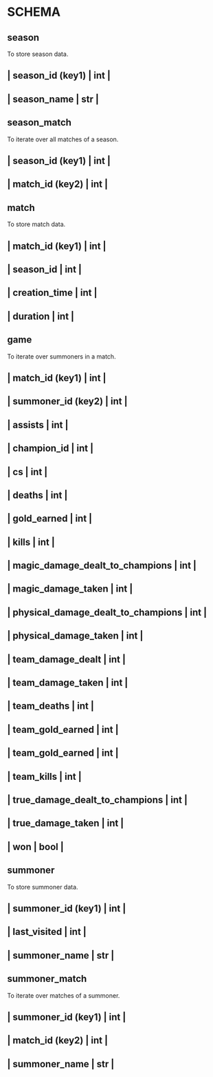 # SCHEMA
## season
To store season data.

| season_id (key1) | int |
--------------------------
| season_name      | str |
--------------------------

## season_match
To iterate over all matches of a season.

| season_id (key1) | int |
--------------------------
| match_id (key2)  | int |
--------------------------

## match
To store match data.

| match_id (key1) | int |
-------------------------
| season_id       | int |
-------------------------
| creation_time   | int |
-------------------------
| duration        | int |
-------------------------

## game
To iterate over summoners in a match.

| match_id (key1)                    | int  |
---------------------------------------------
| summoner_id (key2)                 | int  |
---------------------------------------------
| assists                            | int  |
---------------------------------------------
| champion_id                        | int  |
---------------------------------------------
| cs                                 | int  |
---------------------------------------------
| deaths                             | int  |
---------------------------------------------
| gold_earned                        | int  |
---------------------------------------------
| kills                              | int  |
---------------------------------------------
| magic_damage_dealt_to_champions    | int  |
---------------------------------------------
| magic_damage_taken                 | int  |
---------------------------------------------
| physical_damage_dealt_to_champions | int  |
---------------------------------------------
| physical_damage_taken              | int  |
---------------------------------------------
| team_damage_dealt                  | int  |
---------------------------------------------
| team_damage_taken                  | int  |
---------------------------------------------
| team_deaths                        | int  |
---------------------------------------------
| team_gold_earned                   | int  |
---------------------------------------------
| team_gold_earned                   | int  |
---------------------------------------------
| team_kills                         | int  |
---------------------------------------------
| true_damage_dealt_to_champions     | int  |
---------------------------------------------
| true_damage_taken                  | int  |
---------------------------------------------
| won                                | bool |
---------------------------------------------

## summoner
To store summoner data.

| summoner_id (key1) | int |
----------------------------
| last_visited       | int |
----------------------------
| summoner_name      | str |
----------------------------

## summoner_match
To iterate over matches of a summoner.

| summoner_id (key1) | int |
----------------------------
| match_id (key2)    | int |
----------------------------
| summoner_name      | str |
----------------------------

